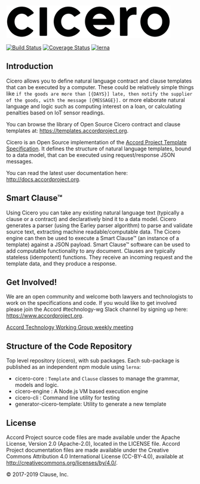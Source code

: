 ![Cicero](./cicero.png)

[![Build Status](https://travis-ci.org/accordproject/cicero.svg?branch=master)](https://travis-ci.org/accordproject/cicero)
[![Coverage Status](https://coveralls.io/repos/github/accordproject/cicero/badge.svg?branch=master)](https://coveralls.io/github/accordproject/cicero?branch=master)
[![lerna](https://img.shields.io/badge/maintained%20with-lerna-cc00ff.svg)](https://lernajs.io/)

## Introduction

Cicero allows you to define natural language contract and clause templates that can be executed by a computer. These could be relatively simple things like `if the goods are more than [{DAYS}] late, then notify the supplier of the goods, with the message [{MESSAGE}].` or more elaborate natural language and logic such as computing interest on a loan, or calculating penalties based on IoT sensor readings.

You can browse the library of Open Source Cicero contract and clause templates at: https://templates.accordproject.org.

Cicero is an Open Source implementation of the [Accord Project Template Specification](https://docs.accordproject.org/docs/cicero-specification.html). It defines the structure of natural language templates, bound to a data model, that can be executed using request/response JSON messages.

You can read the latest user documentation here: http://docs.accordproject.org.

## Smart Clause™

Using Cicero you can take any existing natural language text (typically a clause or a contract) and declaratively bind it to a data model. Cicero generates a parser (using the Earley parser algorithm) to parse and validate source text, extracting machine readable/computable data. The Cicero engine can then be used to execute a Smart Clause™ (an instance of a template) against a JSON payload. Smart Clause™ software can be used to add computable functionality to any document. Clauses are typically stateless (idempotent) functions. They receive an incoming request and the template data, and they produce a response.

## Get Involved!

We are an open community and welcome both lawyers and technologists to work on the specifications and code. If you would like to get involved please join the Accord #technology-wg Slack channel by signing up here: https://www.accordproject.org.

[Accord Technology Working Group weekly meeting](
https://calendar.google.com/calendar/event?action=TEMPLATE&tmeid=MjZvYzIzZHVrYnI1aDVzbjZnMHJqYmtwaGlfMjAxNzExMTVUMjEwMDAwWiBkYW5AY2xhdXNlLmlv&tmsrc=dan%40clause.io)

## Structure of the Code Repository

Top level repository (cicero), with sub packages. Each sub-package is published as an independent npm module using `lerna`:
* cicero-core :  `Template` and `Clause` classes to manage the grammar, models and logic.
* cicero-engine :  A Node.js VM based execution engine
* cicero-cli : Command line utility for testing
* generator-cicero-template: Utility to generate a new template

## License <a name="license"></a>
Accord Project source code files are made available under the Apache License, Version 2.0 (Apache-2.0), located in the LICENSE file. Accord Project documentation files are made available under the Creative Commons Attribution 4.0 International License (CC-BY-4.0), available at http://creativecommons.org/licenses/by/4.0/.

© 2017-2019 Clause, Inc.
